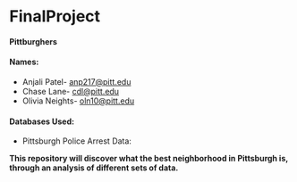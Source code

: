 # FinalProject

#### Pittburghers

#### Names:
* Anjali Patel- anp217@pitt.edu
* Chase Lane- cdl@pitt.edu
* Olivia Neights- oln10@pitt.edu

#### Databases Used:
* Pittsburgh Police Arrest Data: 

**This repository will discover what the best neighborhood in Pittsburgh is, through an analysis of different sets of data.**
